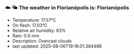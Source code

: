 ### ☁️ 🌤️  The weather in Florianópolis is: Florianópolis

- Temperature: 17.57°C
- On flesh: 17.03°C
- Relative air humidity: 63%
- Rain: 0.0 mm
- Description: Overcast clouds
- last updated: 2025-08-06T19:18:01.384488
